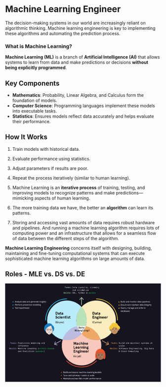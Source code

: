 # Machine Learning Engineer 

The decision-making systems in our world are increasingly reliant on algorithmic thinking. Machine learning engineering is key to implementing these algorithms and automating the prediction process.

### What is Machine Learning? 

**Machine Learning (ML)** is a branch of **Artificial Intelligence (AI)** that allows systems to learn from data and make predictions or decisions **without being explicitly programmed**.  

## Key Components
- **Mathematics**: Probability, Linear Algebra, and Calculus form the foundation of models.  
- **Computer Science**: Programming languages implement these models into executable tasks.  
- **Statistics**: Ensures models reflect data accurately and helps evaluate their performance.  

## How It Works
1. Train models with historical data.  
2. Evaluate performance using statistics.  
3. Adjust parameters if results are poor.  
4. Repeat the process iteratively (similar to human learning).  

1. Machine Learning is an **iterative process** of training, testing, and improving models to recognize patterns and make predictions—mimicking aspects of human learning.

2. The more training data we have, the better an **algorithm** can learn its patterns.

3. Storing and accessing vast amounts of data requires robust hardware and pipelines. And running a machine learning algorithm requires lots of computing power and an infrastructure that allows for a seamless flow of data between the different steps of the algorithm.


**Machine Learning Engineering** concerns itself with designing, building, maintaining and fine-tuning computational systems that can execute sophisticated machine learning algorithms on large amounts of data.

## Roles - MLE vs. DS vs. DE

![ML Roles](image.png)